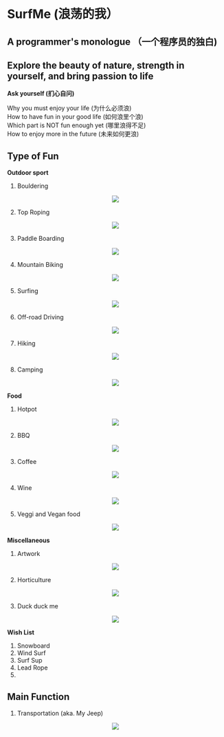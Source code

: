 # SurfMe (浪荡的我）
## A programmer's monologue （一个程序员的独白)
## Explore the beauty of nature, strength in yourself, and bring passion to life

**Ask yourself (扪心自问)**

Why you must enjoy your life (为什么必须浪) <br />
How to have fun in your good life (如何浪里个浪) <br />
Which part is NOT fun enough yet (哪里浪得不足) <br />
How to enjoy more in the future (未来如何更浪) <br />

## Type of Fun
**Outdoor sport**

1. Bouldering
<p align="center">
  <img src="/Figure/Bouldering.gif">
</p>

2. Top Roping
<p align="center">
  <img src="/Figure/TopRoping.gif">
</p>

3. Paddle Boarding
<p align="center">
  <img src="/Figure/PaddleBoarding.gif">
</p>

4. Mountain Biking
<p align="center">
  <img src="/Figure/MTB.gif">
</p>

5. Surfing
<p align="center">
  <img src="/Figure/Surfing.gif">
</p>

6. Off-road Driving
<p align="center">
  <img src="/Figure/Offroad.gif">
</p>

7. Hiking
<p align="center">
  <img src="/Figure/Hiking.gif">
</p>

8. Camping
<p align="center">
  <img src="/Figure/Camping.gif">
</p>
   
**Food**
1. Hotpot
<p align="center">
  <img src="/Figure/Hotpot.gif">
</p>

2. BBQ
<p align="center">
  <img src="/Figure/BBQ.gif">
</p>

3. Coffee
<p align="center">
  <img src="/Figure/Coffee.gif">
</p>

4. Wine
<p align="center">
  <img src="/Figure/Wine.gif">
</p>

5. Veggi and Vegan food
<p align="center">
  <img src="/Figure/Veggi.gif">
</p>

**Miscellaneous**

1. Artwork
<p align="center">
  <img src="/Figure/Artwork.gif">
</p>

2. Horticulture
<p align="center">
  <img src="/Figure/Horticulutre.gif">
</p>

3. Duck duck me
<p align="center">
  <img src="/Figure/Duck.gif">
</p>

**Wish List**

1. Snowboard
2. Wind Surf
3. Surf Sup
4. Lead Rope
5. 


## Main Function

1. Transportation (aka. My Jeep)
<p align="center">
  <img src="/Figure/MyJeep.gif">
</p>



